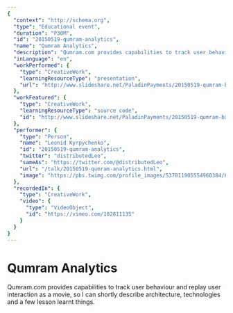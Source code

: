 ```yaml
---
{
  "context": "http://schema.org",
  "type": "Educational event",
  "duration": "P30M",
  "id": "20150519-qumram-analytics",
  "name": "Qumram Analytics",
  "description": "Qumram.com provides capabilities to track user behaviour and replay user interaction as a movie, so I can shortly describe architecture, technologies and a few lesson learnt things.",
  "inLanguage": "en",
  "workPerformed": {
    "type": "CreativeWork",
    "learningResourceType": "presentation",
    "url": "http://www.slideshare.net/PaladinPayments/20150519-qumram-barcelonajs"
  },
  "workFeatured": {
    "type": "CreativeWork",
    "learningResourceType": "source code",
    "id": "http://www.slideshare.net/PaladinPayments/20150519-qumram-barcelonajs"
  },
  "performer": {
    "type": "Person",
    "name": "Leonid Kyrpychenko",
    "id": "20150519-qumram-analytics",
    "twitter": "distributedLeo",
    "sameAs": "https://twitter.com/@distributedLeo",
    "url": "/talk/20150519-qumram-analytics.html",
    "image": "https://pbs.twimg.com/profile_images/537011905554960384/HgcnZ5RK.jpeg"
  },
  "recordedIn": {
    "type": "CreativeWork",
    "video": {
      "type": "VideoObject",
      "id": "https://vimeo.com/102811135"
    }
  }
}
---
```

# Qumram Analytics

Qumram.com provides capabilities to track user behaviour and replay user interaction as a movie, so I can shortly describe architecture, technologies and a few lesson learnt things.
